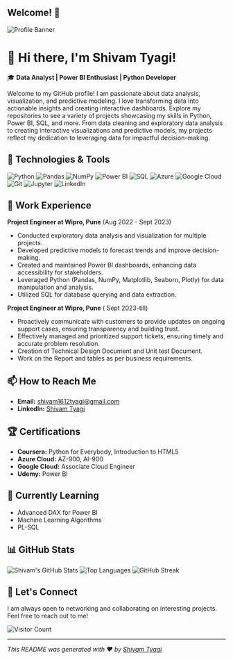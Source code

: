 ## Welcome! 👋

![Profile Banner](https://via.placeholder.com/1200x300.png?text=Welcome+to+Shivam+Tyagi%27s+GitHub+Profile)

# 👋 Hi there, I'm Shivam Tyagi!

🎓 **Data Analyst | Power BI Enthusiast | Python Developer**

Welcome to my GitHub profile! I am passionate about data analysis, visualization, and predictive modeling. I love transforming data into actionable insights and creating interactive dashboards. 
Explore my repositories to see a variety of projects showcasing my skills in Python, Power BI, SQL, and more. From data cleaning and exploratory data analysis to creating interactive visualizations and predictive models, my projects reflect my dedication to leveraging data for impactful decision-making.


## 🔧 Technologies & Tools

![Python](https://img.shields.io/badge/-Python-3776AB?style=flat&logo=python&logoColor=white)
![Pandas](https://img.shields.io/badge/-Pandas-150458?style=flat&logo=pandas&logoColor=white)
![NumPy](https://img.shields.io/badge/-NumPy-013243?style=flat&logo=NumPy&logoColor=white)
![Power BI](https://img.shields.io/badge/-Power%20BI-F2C811?style=flat&logo=power-bi&logoColor=white)
![SQL](https://img.shields.io/badge/-SQL-4479A1?style=flat&logo=sql&logoColor=white)
![Azure](https://img.shields.io/badge/-Azure-0078D4?style=flat&logo=microsoft-azure&logoColor=white)
![Google Cloud](https://img.shields.io/badge/-Google%20Cloud-4285F4?style=flat&logo=google-cloud&logoColor=white)
![Git](https://img.shields.io/badge/-Git-F05032?style=flat&logo=git&logoColor=white)
![Jupyter](https://img.shields.io/badge/-Jupyter-F37626?style=flat&logo=jupyter&logoColor=white)
![LinkedIn](https://img.shields.io/badge/-LinkedIn-0077B5?style=flat&logo=linkedin&logoColor=white)

## 💼 Work Experience

**Project Engineer at Wipro, Pune** (Aug 2022 - Sept 2023)
- Conducted exploratory data analysis and visualization for multiple projects.
- Developed predictive models to forecast trends and improve decision-making.
- Created and maintained Power BI dashboards, enhancing data accessibility for stakeholders.
- Leveraged Python (Pandas, NumPy, Matplotlib, Seaborn, Plotly) for data manipulation and analysis.
- Utilized SQL for database querying and data extraction.


**Project Engineer at Wipro, Pune** ( Sept 2023-till)
- Proactively communicate with customers to provide updates on ongoing support cases, ensuring transparency and building trust.
- Effectively managed and prioritized support tickets, ensuring timely and accurate problem resolution.
- Creation of Technical Design Document and Unit test Document.
- Work on the Report and tables as per business requirements.

## 📫 How to Reach Me

- **Email:** [shivam1612tyagi@gmail.com](mailto:shivam1612tyagi@gmail.com)
- **LinkedIn:** [Shivam Tyagi](https://www.linkedin.com/in/shivam-tyagi-1aa8171a0/)

## 🏆 Certifications

- **Coursera:** Python for Everybody, Introduction to HTML5
- **Azure Cloud:** AZ-900, AI-900
- **Google Cloud:** Associate Cloud Engineer
- **Udemy:** Power BI

## 🌱 Currently Learning

- Advanced DAX for Power BI
- Machine Learning Algorithms
- PL-SQL


## 📊 GitHub Stats

![Shivam's GitHub Stats](https://github-readme-stats.vercel.app/api?username=shivam1612tyagi&show_icons=true&theme=radical)
![Top Languages](https://github-readme-stats.vercel.app/api/top-langs/?username=shivam1612tyagi&layout=compact&theme=radical)
![GitHub Streak](https://github-readme-streak-stats.herokuapp.com/?user=shivam1612tyagi&theme=radical)


## 🤝 Let's Connect

I am always open to networking and collaborating on interesting projects. Feel free to reach out to me!

![Visitor Count](https://visitor-badge.glitch.me/badge?page_id=shivam1612tyagi.shivam1612tyagi)

---

_This README was generated with ❤️ by [Shivam Tyagi](https://github.com/shivam1612tyagi)_
